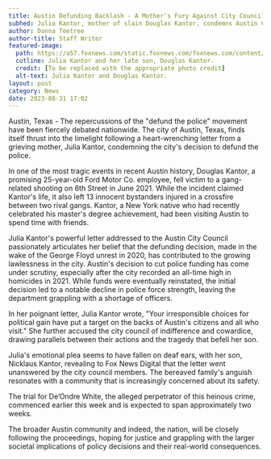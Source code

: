 ```yaml
---
title: Austin Defunding Backlash - A Mother's Fury Against City Council
subhed: Julia Kantor, mother of slain Douglas Kantor, condemns Austin City Council for police defunding following a fatal gang shooting.
author: Donna Teetree
author-title: Staff Writer
featured-image: 
  path: https://a57.foxnews.com/static.foxnews.com/foxnews.com/content/uploads/2023/08/720/405/k3.jpg?ve=1&tl=1
  cutline: Julia Kantor and her late son, Douglas Kantor. 
  credit: [To be replaced with the appropriate photo credit]
  alt-text: Julia Kantor and Douglas Kantor.
layout: post
category: News
date: 2023-08-31 17:02
---
```


Austin, Texas - The repercussions of the "defund the police" movement have been fiercely debated nationwide. The city of Austin, Texas, finds itself thrust into the limelight following a heart-wrenching letter from a grieving mother, Julia Kantor, condemning the city's decision to defund the police.

In one of the most tragic events in recent Austin history, Douglas Kantor, a promising 25-year-old Ford Motor Co. employee, fell victim to a gang-related shooting on 6th Street in June 2021. While the incident claimed Kantor's life, it also left 13 innocent bystanders injured in a crossfire between two rival gangs. Kantor, a New York native who had recently celebrated his master's degree achievement, had been visiting Austin to spend time with friends.

Julia Kantor's powerful letter addressed to the Austin City Council passionately articulates her belief that the defunding decision, made in the wake of the George Floyd unrest in 2020, has contributed to the growing lawlessness in the city. Austin's decision to cut police funding has come under scrutiny, especially after the city recorded an all-time high in homicides in 2021. While funds were eventually reinstated, the initial decision led to a notable decline in police force strength, leaving the department grappling with a shortage of officers.

In her poignant letter, Julia Kantor wrote, "Your irresponsible choices for political gain have put a target on the backs of Austin's citizens and all who visit." She further accused the city council of indifference and cowardice, drawing parallels between their actions and the tragedy that befell her son.

Julia's emotional plea seems to have fallen on deaf ears, with her son, Nicklaus Kantor, revealing to Fox News Digital that the letter went unanswered by the city council members. The bereaved family's anguish resonates with a community that is increasingly concerned about its safety.

The trial for De’Ondre White, the alleged perpetrator of this heinous crime, commenced earlier this week and is expected to span approximately two weeks.

The broader Austin community and indeed, the nation, will be closely following the proceedings, hoping for justice and grappling with the larger societal implications of policy decisions and their real-world consequences.
